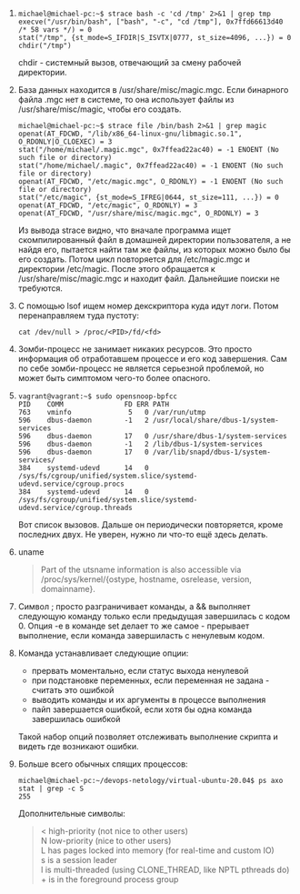 1.  ```
    michael@michael-pc:~$ strace bash -c 'cd /tmp' 2>&1 | grep tmp
    execve("/usr/bin/bash", ["bash", "-c", "cd /tmp"], 0x7ffd66613d40 /* 58 vars */) = 0
    stat("/tmp", {st_mode=S_IFDIR|S_ISVTX|0777, st_size=4096, ...}) = 0
    chdir("/tmp")    
    ```
    chdir - системный вызов, отвечающий за смену рабочей директории. 
    

2.  База данных находится в /usr/share/misc/magic.mgc. Если бинарного файла .mgc нет в системе, то она использует 
    файлы из /usr/share/misc/magic, чтобы его создать.  
   
    ```
    michael@michael-pc:~$ strace file /bin/bash 2>&1 | grep magic
    openat(AT_FDCWD, "/lib/x86_64-linux-gnu/libmagic.so.1", O_RDONLY|O_CLOEXEC) = 3
    stat("/home/michael/.magic.mgc", 0x7ffead22ac40) = -1 ENOENT (No such file or directory)
    stat("/home/michael/.magic", 0x7ffead22ac40) = -1 ENOENT (No such file or directory)
    openat(AT_FDCWD, "/etc/magic.mgc", O_RDONLY) = -1 ENOENT (No such file or directory)
    stat("/etc/magic", {st_mode=S_IFREG|0644, st_size=111, ...}) = 0
    openat(AT_FDCWD, "/etc/magic", O_RDONLY) = 3
    openat(AT_FDCWD, "/usr/share/misc/magic.mgc", O_RDONLY) = 3     
    ```
    Из вывода strace видно, что вначале программа ищет скомпилированный файл в домашней директории пользователя, а не 
    найдя его, пытается найти там же файлы, из которых можно было бы его создать. Потом цикл повторяется для 
    /etc/magic.mgc и директории /etc/magic. После этого обращается к /usr/share/misc/magic.mgc и находит файл.
    Дальнейшие поиски не требуются.

    
3.  С помощью lsof ищем номер декскриптора куда идут логи. Потом перенаправляем туда пустоту:
    ```
    cat /dev/null > /proc/<PID>/fd/<fd>
    ```
4.  Зомби-процесс не занимает никаких ресурсов. Это просто информация об отработавшем процессе и его код завершения. 
    Сам по себе зомби-процесс не является серьезной проблемой, но может быть симптомом чего-то более опасного.
5.  ```
    vagrant@vagrant:~$ sudo opensnoop-bpfcc
    PID    COMM               FD ERR PATH
    763    vminfo              5   0 /var/run/utmp
    596    dbus-daemon        -1   2 /usr/local/share/dbus-1/system-services
    596    dbus-daemon        17   0 /usr/share/dbus-1/system-services
    596    dbus-daemon        -1   2 /lib/dbus-1/system-services
    596    dbus-daemon        17   0 /var/lib/snapd/dbus-1/system-services/
    384    systemd-udevd      14   0 /sys/fs/cgroup/unified/system.slice/systemd-udevd.service/cgroup.procs
    384    systemd-udevd      14   0 /sys/fs/cgroup/unified/system.slice/systemd-udevd.service/cgroup.threads
    ```    
    Вот список вызовов. Дальше он периодически повторяется, кроме последних двух. Не уверен, нужно ли что-то ещё
    здесь делать.
    

6.  uname
    >Part of the utsname information is also accessible via /proc/sys/kernel/{ostype, hostname, osrelease, version, domainname}.
7.  Символ ; просто разграничивает команды, а && выполняет следующую команду только если предыдущая завершилась
    с кодом 0.
    Опция -e в команде set делает то же самое - прерывает выполнение, если команда завершиласть с ненулевым кодом.
    

8.  Команда устанавливает следующие опции:
    - прервать моментально, если статус выхода ненулевой
    - при подстановке переменных, если переменная не задана - считать это ошибкой
    - выводить команды и их аргументы в процессе выполнения
    - пайп завершается ошибкой, если хотя бы одна команда завершилась ошибкой
    
    Такой набор опций позволяет отслеживать выполнение скрипта и видеть где возникают ошибки.    
    

9.  Больше всего обычных спящих процессов:
    ```
    michael@michael-pc:~/devops-netology/virtual-ubuntu-20.04$ ps axo stat | grep -c S
    255
    ```
    Дополнительные символы:
    ><    high-priority (not nice to other users)  
    N    low-priority (nice to other users)  
    L    has pages locked into memory (for real-time and custom IO)  
    s    is a session leader  
    l    is multi-threaded (using CLONE_THREAD, like NPTL pthreads do)  
    \+    is in the foreground process group  
